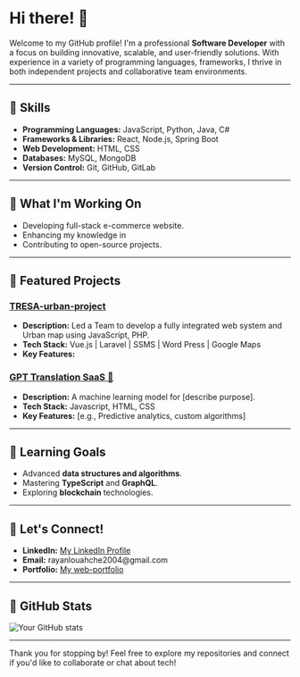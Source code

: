 <h1>Hi there! 👋</h1>

<p>Welcome to my GitHub profile! I'm a professional <strong>Software Developer</strong> with a focus on building innovative, scalable, and user-friendly solutions. With experience in a variety of programming languages, frameworks, I thrive in both independent projects and collaborative team environments.</p>

<hr />

<h2>🔧 <strong>Skills</strong></h2>

<ul>
<li><strong>Programming Languages:</strong> JavaScript, Python, Java, C#</li>
<li><strong>Frameworks &amp; Libraries:</strong> React, Node.js, Spring Boot</li>
<li><strong>Web Development:</strong> HTML, CSS</li>
<li><strong>Databases:</strong> MySQL, MongoDB</li>
<li><strong>Version Control:</strong> Git, GitHub, GitLab</li>
</ul>

<hr />

<h2>🚀 <strong>What I'm Working On</strong></h2>

<ul>
<li>Developing full-stack e-commerce website.</li>
<li>Enhancing my knowledge in </li>
<li>Contributing to open-source projects.</li>
</ul>

<hr />

<h2>📂 <strong>Featured Projects</strong></h2>

<h3><a href="https://github.com/RyanL2004/tresa-urban-project">TRESA-urban-project</a></h3>

<ul>
<li><strong>Description:</strong> Led a Team to develop a fully integrated web system and Urban map using JavaScript, PHP.</li>
<li><strong>Tech Stack:</strong> Vue.js | Laravel | SSMS | Word Press | Google Maps </li>
<li><strong>Key Features:</strong></li>
</ul>

<h3><a href="https://github.com/RyanL2004/AI-Translation-SaaS">GPT Translation SaaS 🤖</a></h3>

<ul>
<li><strong>Description:</strong> A machine learning model for [describe purpose].</li>
<li><strong>Tech Stack:</strong> Javascript, HTML, CSS</li>
<li><strong>Key Features:</strong> [e.g., Predictive analytics, custom algorithms]</li>
</ul>

<hr />

<h2>🌱 <strong>Learning Goals</strong></h2>

<ul>
<li>Advanced <strong>data structures and algorithms</strong>.</li>
<li>Mastering <strong>TypeScript</strong> and <strong>GraphQL</strong>.</li>
<li>Exploring <strong>blockchain</strong> technologies.</li>
</ul>

<hr />

<h2>💬 <strong>Let's Connect!</strong></h2>

<ul>
<li><strong>LinkedIn:</strong> <a href="https://www.linkedin.com/in/rayan-louahche/">My LinkedIn Profile</a></li>
<li><strong>Email:</strong> rayanlouahche2004@gmail.com</li>
<li><strong>Portfolio:</strong> <a href="https://main.d3s5w6u882p2nt.amplifyapp.com">My web-portfolio</a></li>
</ul>

<hr />

<h2>🌟 <strong>GitHub Stats</strong></h2>

<p><img src="https://github-stats.com/RyanL2004" alt="Your GitHub stats" /></p>

<hr />

<p>Thank you for stopping by! Feel free to explore my repositories and connect if you'd like to collaborate or chat about tech!</p>
